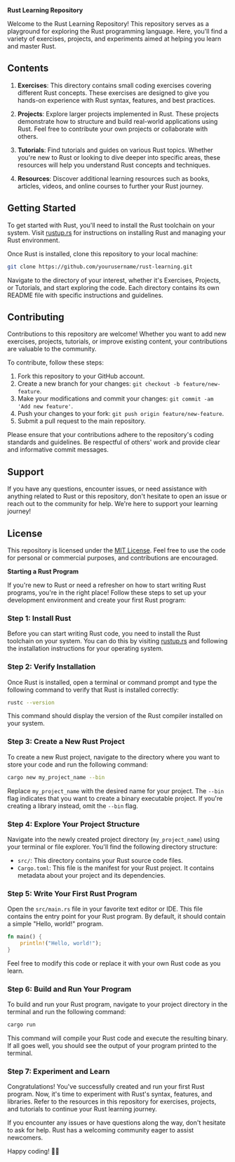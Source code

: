 **Rust Learning Repository**

Welcome to the Rust Learning Repository! This repository serves as a playground for exploring the Rust programming language. Here, you'll find a variety of exercises, projects, and experiments aimed at helping you learn and master Rust.

## Contents

1. **Exercises**: This directory contains small coding exercises covering different Rust concepts. These exercises are designed to give you hands-on experience with Rust syntax, features, and best practices.

2. **Projects**: Explore larger projects implemented in Rust. These projects demonstrate how to structure and build real-world applications using Rust. Feel free to contribute your own projects or collaborate with others.

3. **Tutorials**: Find tutorials and guides on various Rust topics. Whether you're new to Rust or looking to dive deeper into specific areas, these resources will help you understand Rust concepts and techniques.

4. **Resources**: Discover additional learning resources such as books, articles, videos, and online courses to further your Rust journey.

## Getting Started

To get started with Rust, you'll need to install the Rust toolchain on your system. Visit [rustup.rs](https://rustup.rs/) for instructions on installing Rust and managing your Rust environment.

Once Rust is installed, clone this repository to your local machine:

```bash
git clone https://github.com/yourusername/rust-learning.git
```

Navigate to the directory of your interest, whether it's Exercises, Projects, or Tutorials, and start exploring the code. Each directory contains its own README file with specific instructions and guidelines.

## Contributing

Contributions to this repository are welcome! Whether you want to add new exercises, projects, tutorials, or improve existing content, your contributions are valuable to the community.

To contribute, follow these steps:

1. Fork this repository to your GitHub account.
2. Create a new branch for your changes: `git checkout -b feature/new-feature`.
3. Make your modifications and commit your changes: `git commit -am 'Add new feature'`.
4. Push your changes to your fork: `git push origin feature/new-feature`.
5. Submit a pull request to the main repository.

Please ensure that your contributions adhere to the repository's coding standards and guidelines. Be respectful of others' work and provide clear and informative commit messages.

## Support

If you have any questions, encounter issues, or need assistance with anything related to Rust or this repository, don't hesitate to open an issue or reach out to the community for help. We're here to support your learning journey!

## License

This repository is licensed under the [MIT License](LICENSE). Feel free to use the code for personal or commercial purposes, and contributions are encouraged.

**Starting a Rust Program**

If you're new to Rust or need a refresher on how to start writing Rust programs, you're in the right place! Follow these steps to set up your development environment and create your first Rust program:

### Step 1: Install Rust

Before you can start writing Rust code, you need to install the Rust toolchain on your system. You can do this by visiting [rustup.rs](https://rustup.rs/) and following the installation instructions for your operating system.

### Step 2: Verify Installation

Once Rust is installed, open a terminal or command prompt and type the following command to verify that Rust is installed correctly:

```bash
rustc --version
```

This command should display the version of the Rust compiler installed on your system.

### Step 3: Create a New Rust Project

To create a new Rust project, navigate to the directory where you want to store your code and run the following command:

```bash
cargo new my_project_name --bin
```

Replace `my_project_name` with the desired name for your project. The `--bin` flag indicates that you want to create a binary executable project. If you're creating a library instead, omit the `--bin` flag.

### Step 4: Explore Your Project Structure

Navigate into the newly created project directory (`my_project_name`) using your terminal or file explorer. You'll find the following directory structure:

- `src/`: This directory contains your Rust source code files.
- `Cargo.toml`: This file is the manifest for your Rust project. It contains metadata about your project and its dependencies.

### Step 5: Write Your First Rust Program

Open the `src/main.rs` file in your favorite text editor or IDE. This file contains the entry point for your Rust program. By default, it should contain a simple "Hello, world!" program.

```rust
fn main() {
    println!("Hello, world!");
}
```

Feel free to modify this code or replace it with your own Rust code as you learn.

### Step 6: Build and Run Your Program

To build and run your Rust program, navigate to your project directory in the terminal and run the following command:

```bash
cargo run
```

This command will compile your Rust code and execute the resulting binary. If all goes well, you should see the output of your program printed to the terminal.

### Step 7: Experiment and Learn

Congratulations! You've successfully created and run your first Rust program. Now, it's time to experiment with Rust's syntax, features, and libraries. Refer to the resources in this repository for exercises, projects, and tutorials to continue your Rust learning journey.

If you encounter any issues or have questions along the way, don't hesitate to ask for help. Rust has a welcoming community eager to assist newcomers.

Happy coding! 🦀🚀

